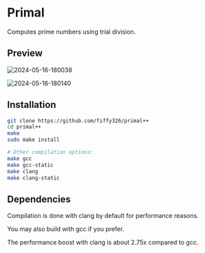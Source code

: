 # Primal

Computes prime numbers using trial division.

## Preview

![2024-05-16-180038](https://github.com/fiffy326/primal/assets/22841956/d5b3e13b-7d59-49c6-8f76-e003a482bb99)

![2024-05-16-180140](https://github.com/fiffy326/primal/assets/22841956/a4b26357-7a0a-4ac6-9192-f1ba28073eec)

## Installation

```sh
git clone https://github.com/fiffy326/primal++
cd primal++
make
sudo make install

# Other compilation options:
make gcc
make gcc-static
make clang
make clang-static
```
## Dependencies

Compilation is done with clang by default for performance reasons.

You may also build with gcc if you prefer.

The performance boost with clang is about 2.75x compared to gcc.
